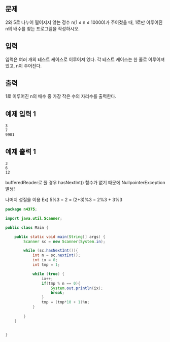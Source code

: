 ## 문제

2와 5로 나누어 떨어지지 않는 정수 n(1 ≤ n ≤ 10000)가 주어졌을 때, 1로만 이루어진 n의 배수를 찾는 프로그램을 작성하시오.

## 입력

입력은 여러 개의 테스트 케이스로 이루어져 있다. 각 테스트 케이스는 한 줄로 이루어져 있고, n이 주어진다.

## 출력

1로 이루어진 n의 배수 중 가장 작은 수의 자리수를 출력한다.

## 예제 입력 1

```
3
7
9901
```

## 예제 출력 1

```
3
6
12
```



bufferedReader로 풀 경우 hasNextInt() 함수가 없기 때문에 NullpointerException 발생!

나머지 성질을 이용
Ex) 5%3 = 2 = (2+3)%3 = 2%3 + 3%3 

```java
package n4375;

import java.util.Scanner;

public class Main {

    public static void main(String[] args) {
        Scanner sc = new Scanner(System.in);

        while (sc.hasNextInt()){
            int n = sc.nextInt();
            int ix = 0;
            int tmp = 1;

            while (true) {
                ix++;
                if(tmp % n == 0){
                    System.out.println(ix);
                    break;
                }
                tmp = (tmp*10 + 1)%n;
            }
            
        }
    }


}



```

